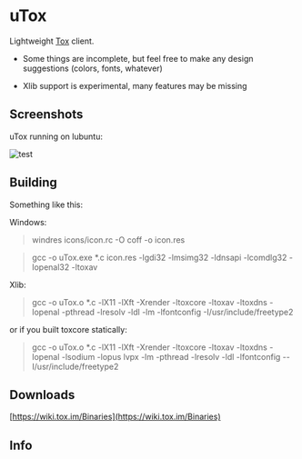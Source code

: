# uTox

Lightweight [Tox](https://github.com/irungentoo/ProjectTox-Core) client.

* Some things are incomplete, but feel free to make any design suggestions (colors, fonts, whatever)

* Xlib support is experimental, many features may be missing

## Screenshots

uTox running on lubuntu:

![test](https://raw.github.com/notsecure/uTox/master/images/uTox.png "uTox running on lubuntu")


## Building

Something like this:

Windows:

>windres icons/icon.rc -O coff -o icon.res

>gcc -o uTox.exe *.c icon.res -lgdi32 -lmsimg32 -ldnsapi -lcomdlg32 -lopenal32 -ltoxav

Xlib:

>gcc -o uTox.o *.c -lX11 -lXft -Xrender -ltoxcore -ltoxav -ltoxdns -lopenal -pthread -lresolv -ldl -lm -lfontconfig -I/usr/include/freetype2

or if you built toxcore statically:

>gcc -o uTox.o *.c -lX11 -lXft -Xrender -ltoxcore -ltoxav -ltoxdns -lopenal -lsodium -lopus lvpx -lm -pthread -lresolv -ldl -lfontconfig --I/usr/include/freetype2

## Downloads

[https://wiki.tox.im/Binaries](https://wiki.tox.im/Binaries)

## Info



